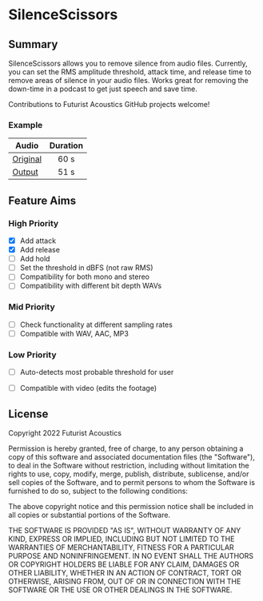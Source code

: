 # SilenceScissors
## Summary
SilenceScissors allows you to remove silence from audio files. Currently, you can set the RMS amplitude threshold, attack time, and release time to remove areas of silence in your audio files. Works great for removing the down-time in a podcast to get just speech and save time.

Contributions to Futurist Acoustics GitHub projects welcome!


### Example
| Audio         | Duration      |
| ------------- |:-------------:|
| [Original](https://futuristacoustics.com/wp-content/uploads/2022/12/Moby-Dick-Original.wav) | 60 s |
| [ Output](https://futuristacoustics.com/wp-content/uploads/2022/12/Moby-Dick-Output.wav) | 51 s      |



## Feature Aims
### High Priority
- [x] Add attack
- [x] Add release
- [ ] Add hold
- [ ] Set the threshold in dBFS (not raw RMS)
- [ ] Compatibility for both mono and stereo
- [ ] Compatibility with different bit depth WAVs
### Mid Priority
- [ ] Check functionality at different sampling rates
- [ ] Compatible with WAV, AAC, MP3
### Low Priority
- [ ] Auto-detects most probable threshold for user
- [ ] Compatible with video (edits the footage)



## License
Copyright 2022 Futurist Acoustics

Permission is hereby granted, free of charge, to any person obtaining a copy of this software and associated documentation files (the "Software"), to deal in the Software without restriction, including without limitation the rights to use, copy, modify, merge, publish, distribute, sublicense, and/or sell copies of the Software, and to permit persons to whom the Software is furnished to do so, subject to the following conditions:

The above copyright notice and this permission notice shall be included in all copies or substantial portions of the Software.

THE SOFTWARE IS PROVIDED "AS IS", WITHOUT WARRANTY OF ANY KIND, EXPRESS OR IMPLIED, INCLUDING BUT NOT LIMITED TO THE WARRANTIES OF MERCHANTABILITY, FITNESS FOR A PARTICULAR PURPOSE AND NONINFRINGEMENT. IN NO EVENT SHALL THE AUTHORS OR COPYRIGHT HOLDERS BE LIABLE FOR ANY CLAIM, DAMAGES OR OTHER LIABILITY, WHETHER IN AN ACTION OF CONTRACT, TORT OR OTHERWISE, ARISING FROM, OUT OF OR IN CONNECTION WITH THE SOFTWARE OR THE USE OR OTHER DEALINGS IN THE SOFTWARE.
